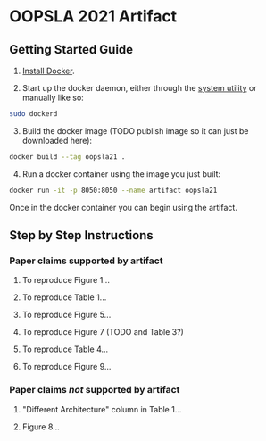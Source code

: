 # OOPSLA 2021 Artifact

## Getting Started Guide

1. [Install Docker](https://docs.docker.com/engine/install/).

2. Start up the docker daemon, either through the [system utility](https://docs.docker.com/config/daemon/#start-the-daemon-using-operating-system-utilities) or manually like so: 

```sh
sudo dockerd
```

3. Build the docker image (TODO publish image so it can just be downloaded here): 

```sh
docker build --tag oopsla21 .
```

4. Run a docker container using the image you just built: 

```sh
docker run -it -p 8050:8050 --name artifact oopsla21
```

Once in the docker container you can begin using the artifact.

## Step by Step Instructions

### Paper claims supported by artifact

1. To reproduce Figure 1...

2. To reproduce Table 1... 

3. To reproduce Figure 5...

4. To reproduce Figure 7 (TODO and Table 3?)

5. To reproduce Table 4... 

6. To reproduce Figure 9...

### Paper claims _not_ supported by artifact

1. "Different Architecture" column in Table 1...

2. Figure 8...
